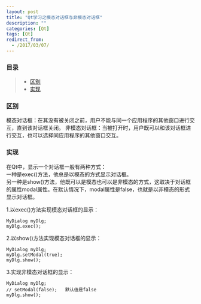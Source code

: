 ```yaml
---
layout: post
title: "Qt学习之模态对话框与非模态对话框"
description: ""
categories: [Qt]
tags: [Qt]
redirect_from:
  - /2017/03/07/
---
```


### 目录  

> * [区别](#one)
> * [实现](#two)

<a name="one"></a>
### 区别  

模态对话框：在其没有被关闭之前，用户不能与同一个应用程序的其他窗口进行交互，直到该对话框关闭。
非模态对话框：当被打开时，用户既可以和该对话框进行交互，也可以选择同应用程序的其他窗口交互。

<a name="two"></a>
### 实现  

在Qt中，显示一个对话框一般有两种方式：  
一种是exec()方法，他总是以模态的方式显示对话框。  
另一种是show()方法，他既可以是模态也可以是非模态的方式，这取决于对话框的属性modal属性。在默认情况下，modal属性是false，也就是以非模态的形式显示对话框。  

1.以exec()方法实现模态对话框的显示：  
~~~
MyDialog myDlg;
myDlg.exec();
~~~
2.以show()方法实现模态对话框的显示：
~~~
MyDialog myDlg;
myDlg.setModal(true);
myDlg.show();
~~~
3.实现非模态对话框的显示：
~~~
MyDialog myDlg;
// setModal(false);   默认值是false
myDlg.show();
~~~
